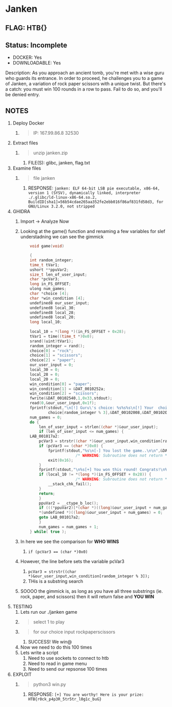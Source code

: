 # Janken

## FLAG: HTB{}

## Status: Incomplete

+ DOCKER: Yes
+ DOWNLOADABLE: Yes

Description: As you approach an ancient tomb, you're met with a wise guru who guards its entrance. In order to proceed, he challenges you to a game of Janken, a variation of rock paper scissors with a unique twist. But there's a catch: you must win 100 rounds in a row to pass. Fail to do so, and you'll be denied entry.

## NOTES

1. Deploy Docker
   1. > IP: 167.99.86.8 32530
2. Extract files
   1. > unzip janken.zip
      1. FILE(S): glibc, janken, flag.txt
3. Examine files
   1. > file janken
      1. RESPONSE: `janken: ELF 64-bit LSB pie executable, x86-64, version 1 (SYSV), dynamically linked, interpreter ./.glibc/ld-linux-x86-64.so.2, BuildID[sha1]=56b54cdae265aa352fe2ebb016f86af831fd58d3, for GNU/Linux 3.2.0, not stripped`
4. GHIDRA
   1. Import -> Analyze Now
   2. Looking at the game() function and renaming a few variables for slef understadning we can see the gimmick

        ```c
            void game(void)

            {
            int random_integer;
            time_t tVar1;
            ushort **ppuVar2;
            size_t len_of_user_input;
            char *pcVar3;
            long in_FS_OFFSET;
            ulong num_games;
            char *choice [4];
            char *win_condition [4];
            undefined8 our_user_input;
            undefined8 local_30;
            undefined8 local_28;
            undefined8 local_20;
            long local_10;
            
            local_10 = *(long *)(in_FS_OFFSET + 0x28);
            tVar1 = time((time_t *)0x0);
            srand((uint)tVar1);
            random_integer = rand();
            choice[0] = "rock";
            choice[1] = "scissors";
            choice[2] = "paper";
            our_user_input = 0;
            local_30 = 0;
            local_28 = 0;
            local_20 = 0;
            win_condition[0] = "paper";
            win_condition[1] = &DAT_0010252a;
            win_condition[2] = "scissors";
            fwrite(&DAT_00102540,1,0x33,stdout);
            read(0,&our_user_input,0x1f);
            fprintf(stdout,"\n[!] Guru\'s choice: %s%s%s\n[!] Your  choice: %s%s%s",&DAT_00102083,
                    choice[random_integer % 3],&DAT_00102008,&DAT_0010207b,&our_user_input,&DAT_00102008);
            num_games = 0;
            do {
                len_of_user_input = strlen((char *)&our_user_input);
                if (len_of_user_input <= num_games) {
            LAB_001017a2:
                pcVar3 = strstr((char *)&our_user_input,win_condition[random_integer % 3]);
                if (pcVar3 == (char *)0x0) {
                    fprintf(stdout,"%s\n[-] You lost the game..\n\n",&DAT_00102083);
                                /* WARNING: Subroutine does not return */
                    exit(0x16);
                }
                fprintf(stdout,"\n%s[+] You won this round! Congrats!\n%s",&DAT_0010207b,&DAT_00102008);
                if (local_10 != *(long *)(in_FS_OFFSET + 0x28)) {
                                /* WARNING: Subroutine does not return */
                    __stack_chk_fail();
                }
                return;
                }
                ppuVar2 = __ctype_b_loc();
                if (((*ppuVar2)[*(char *)((long)&our_user_input + num_games)] & 0x2000) != 0) {
                *(undefined *)((long)&our_user_input + num_games) = 0;
                goto LAB_001017a2;
                }
                num_games = num_games + 1;
            } while( true );
        ```

   3. In here we see the comparison for **WHO WINS**
      1. `if (pcVar3 == (char *)0x0)`
   4. However, the line before sets the variable pcVar3
      1. `pcVar3 = strstr((char *)&our_user_input,win_condition[random_integer % 3]);`
      2. THis is a substring search
   5. SOOOO the gimmick is, as long as you have all three substrings (ie. rock, paper, and scissors) then it will return false and **YOU WIN**
5. TESTING
   1. Lets run our ./janken game
   2. > select 1 to play
   3. > for our choice input rockpaperscissors
      1. SUCCESS! We win@
   4. Now we need to do this 100 times
   5. Lets write a script
      1. Need to use sockets to connect to htb
      2. Need to read in game menu
      3. Need to send our repsonse 100 times
6. EXPLOIT
   1. > python3 win.py
      1. RESPONSE: `[+] You are worthy! Here is your prize: HTB{r0ck_p4p3R_5tr5tr_l0g1c_buG}`
